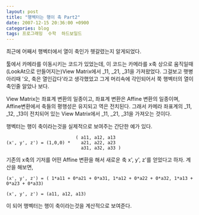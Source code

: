 ```yaml
---
layout: post
title: "행벡터는 행이 축 Part2"
date: 2007-12-15 20:36:00 +0900
categories: blog
tags: 프로그래밍  수학  하드보일드
---
```


최근에 어째서 행벡터에서 열이 축인가 헷갈렸는지 알게되었다.

툴에서 카메라를 이동시키는 코드가 있었는데, 이 코드는 카메라를 x축 상으로 움직일때 (LookAt으로 만들어지는)View Matrix에서 \_11, \_21, \_31을 가져왔었다. 그걸보고 햇병아리때 '오, 축은 열인갑다'라고 생각했었고 그게 머리속에 각인되어서 쭉 행벡터의 열이 축인줄 알았나 보다.

View Matrix는 좌표계 변환의 일종이고, 좌표계 변환은 Affine 변환의 일종이며, Affine변환에서 축들의 평행성은 유지되고 역은 전치된다. 그래서 카메라 좌표계의 \_11, \_12, \_13이 전치되어 있는 View Matrix에서 \_11, \_21, \_31을 가져오는 것이다.

행벡터는 행이 축이라는것을 실제적으로 보여주는 간단한 예가 있다.

<div class="panel">

```
                          ( a11, a12, a13
(x', y', z') = (1,0,0) *    a21, a22, a23
                            a31, a32, a33 )
```

</div>

기존의 x축의 기저를 어떤 Affine 변환을 해서 새로운 축 x', y', z'를 얻었다고 하자. 계산을 해보면,

<div class="panel">

```
(x', y', z') = ( 1*a11 + 0*a21 + 0*a31, 1*a12 + 0*a22 + 0*a32, 1*a13 + 0*a23 + 0*a33)

(x', y', z') = (a11, a12, a13)
```

</div>

이 되어 행벡터는 행이 축이라는것을 계산적으로 보여준다.

